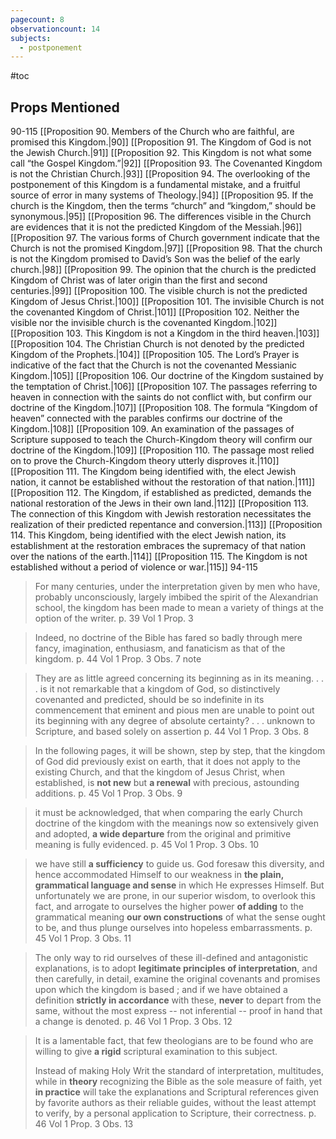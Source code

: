 ```yaml
---
pagecount: 8
observationcount: 14
subjects:
  - postponement
---
```

#toc
## Props Mentioned
90-115 [[Proposition 90. Members of the Church who are faithful, are promised this Kingdom.|90]] [[Proposition 91. The Kingdom of God is not the Jewish Church.|91]] [[Proposition 92. This Kingdom is not what some call “the Gospel Kingdom.”|92]] [[Proposition 93. The Covenanted Kingdom is not the Christian Church.|93]] [[Proposition 94. The overlooking of the postponement of this Kingdom is a fundamental mistake, and a fruitful source of error in many systems of Theology.|94]] [[Proposition 95. If the church is the Kingdom, then the terms “church” and “kingdom,” should be synonymous.|95]] [[Proposition 96. The differences visible in the Church are evidences that it is not the predicted Kingdom of the Messiah.|96]] [[Proposition 97. The various forms of Church government indicate that the Church is not the promised Kingdom.|97]] [[Proposition 98. That the church is not the Kingdom promised to David’s Son was the belief of the early church.|98]] [[Proposition 99. The opinion that the church is the predicted Kingdom of Christ was of later origin than the first and second centuries.|99]] [[Proposition 100. The visible church is not the predicted Kingdom of Jesus Christ.|100]] [[Proposition 101. The invisible Church is not the covenanted Kingdom of Christ.|101]] [[Proposition 102. Neither the visible nor the invisible church is the covenanted Kingdom.|102]] [[Proposition 103. This Kingdom is not a Kingdom in the third heaven.|103]] [[Proposition 104. The Christian Church is not denoted by the predicted Kingdom of the Prophets.|104]] [[Proposition 105. The Lord’s Prayer is indicative of the fact that the Church is not the covenanted Messianic Kingdom.|105]] [[Proposition 106. Our doctrine of the Kingdom sustained by the temptation of Christ.|106]] [[Proposition 107. The passages referring to heaven in connection with the saints do not conflict with, but confirm our doctrine of the Kingdom.|107]] [[Proposition 108. The formula “Kingdom of heaven” connected with the parables confirms our doctrine of the Kingdom.|108]] [[Proposition 109. An examination of the passages of Scripture supposed to teach the Church-Kingdom theory will confirm our doctrine of the Kingdom.|109]] [[Proposition 110. The passage most relied on to prove the Church-Kingdom theory utterly disproves it.|110]] [[Proposition 111. The Kingdom being identified with, the elect Jewish nation, it cannot be established without the restoration of that nation.|111]] [[Proposition 112. The Kingdom, if established as predicted, demands the national restoration of the Jews in their own land.|112]] [[Proposition 113. The connection of this Kingdom with Jewish restoration necessitates the realization of their predicted repentance and conversion.|113]] [[Proposition 114. This Kingdom, being identified with the elect Jewish nation, its establishment at the restoration embraces the supremacy of that nation over the nations of the earth.|114]] [[Proposition 115. The Kingdom is not established without a period of violence or war.|115]] 94-115 

> For many centuries, under the interpretation given by men who have, probably unconsciously, largely imbibed the spirit of the Alexandrian school, the kingdom has been made to mean a variety of things at the option of the writer.
> p. 39 Vol 1 Prop. 3

> Indeed, no doctrine of the Bible has fared so badly through mere fancy, imagination, enthusiasm, and fanaticism as that of the kingdom.
> p. 44 Vol 1 Prop. 3 Obs. 7 note


> They are as little agreed concerning its beginning as in its meaning.
> . . .
>is it not remarkable that a kingdom of God, so distinctively covenanted and predicted, should be so indefinite in its commencement that eminent and pious men are unable to point out its beginning with any degree of absolute certainty?
>. . .
>unknown to Scripture, and based solely on assertion
> p. 44 Vol 1 Prop. 3 Obs. 8

> In the following pages, it will be shown, step by step, that the kingdom of God did previously exist on earth, that it does not apply to the existing Church, and that the kingdom of Jesus Christ, when established, is **not new** but **a renewal** with precious, astounding additions.
> p. 45 Vol 1 Prop. 3 Obs. 9

> it must be acknowledged, that when comparing the early Church doctrine of the kingdom with the meanings now so extensively given and adopted, **a wide departure** from the original and primitive meaning is fully evidenced.
> p. 45 Vol 1 Prop. 3 Obs. 10

> we have still **a sufficiency** to guide us.  God foresaw this diversity, and hence accommodated Himself to our weakness in **the plain, grammatical language and sense** in which He expresses Himself.  But unfortunately we are prone, in our superior wisdom, to overlook this fact, and arrogate to ourselves the higher power **of adding** to the grammatical meaning **our own constructions** of what the sense ought to be, and thus plunge ourselves into hopeless embarrassments.
> p. 45 Vol 1 Prop. 3 Obs. 11

> The only way to rid ourselves of these ill-defined and antagonistic explanations, is to adopt **legitimate principles of interpretation**, and then carefully, in detail, examine the original covenants and promises upon which the kingdom is based ; and if we have obtained a definition **strictly in accordance** with these, **never** to depart from the same, without the most express -- not inferential -- proof in hand that a change is denoted.
> p. 46 Vol 1 Prop. 3 Obs. 12

> It is a lamentable fact, that few theologians are to be found who are willing to give **a rigid** scriptural examination to this subject.
>
>Instead of making Holy Writ the standard of interpretation, multitudes, while in **theory** recognizing the Bible as the sole measure of faith, yet **in practice** will take the explanations and Scriptural references given by favorite authors as their reliable guides, without the least attempt to verify, by a personal application to Scripture, their correctness.
>p. 46 Vol 1 Prop. 3 Obs. 13
>


